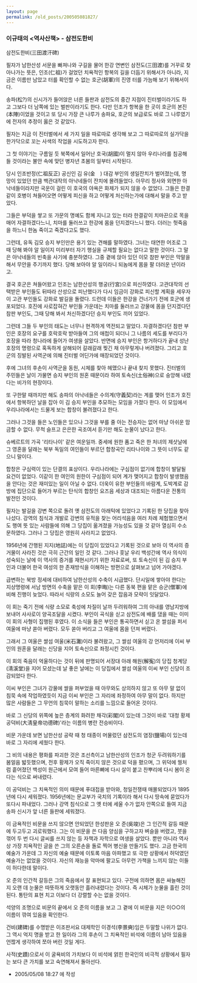 ```yaml
---
layout: page
permalink: /old_posts/200505081827/
---
```


### 이규태의 &lt;역사산책&gt; - 삼전도한비

삼전도한비(三田渡汗碑)
 

   필자가 남한산성 서문을 빠져나와 구길을 물어 한강 연변인 삼전도(三田渡)를 거꾸로 찾아나가는 뜻은, 인조(仁祖)가 걸었던 치욕적인 항복의 길을 더듬기 위해서가 아니라, 지금은 이름만 남았고 터를 확인할 수 없는 호군(胡軍)의 진영 터를 가늠해 보기 위해서이다. 

   송파(松?)의 신시가가 들어앉은 너른 들판과 삼전도의 중간 지점이 진터벌이라기도 하고 그보다 더 남쪽에 있는 벌판이라기도 한다. 다만 인조가 항복을 한 곳이 호군의 본진(本陣)이었을 것이고 또 당시 가장 큰 나루가 송파요, 호군의 보급로도 바로 그 나루였기에 전자의 추정이 옳은 것 같았다. 

   필자는 지금 이 진터벌에서 세 가지 일을 따로따로 생각해 보고 그 따로따로의 실가닥을 한가닥으로 꼬는 사색의 작업을 시도하고자 한다. 

   그 첫 이야기는 구름일 듯 북쪽에서 일어난 호국(胡國)이 멀지 않아 우리나라를 침공해 들 것이라는 불안 속에 맞던 병자년 초봄의 일부터 시작된다. 

   당시 인조반정(仁祖反正) 공신인 김 유(金　) 대감 부인의 생일잔치가 벌어졌는데, 명망이 있었던 만큼 백관대작의 아낙네들이 잔치에 몰려들었다. 아무리 정사와 외면한 아낙네들이라지만 국운이 걸린 이 호국의 야욕은 화제가 되지 않을 수 없었다. 그들은 한결같이 호병이 쳐들어오면 어떻게 피신을 하고 어떻게 처신하는가에 대해서 말을 주고 받았다. 

   그들은 부덕을 쌓고 또 가문의 명예도 함께 지니고 있는 터라 한결같이 치마끈으로 목을 매어 자결하겠다느니, 치마를 둘러쓰고 한강에 몸을 던지겠다느니 했다. 더러는 헛죽음을 하느니 한놈 죽이고 죽겠다고도 했다. 

   그런데, 유독 김모 승지 부인만은 용기 있는 견해를 말하였다. 그녀는 태연한 어조로 그때 당해 봐야 알 일이지 미리부터 자기 행실을 규제할 필요는 없다고 말한 것이다. 그 말은 아낙네들의 빈축을 사기에 충분하였다. 그중 곁에 앉아 있던 이모 참판 부인은 막말을 해서 무안을 주기까지 했다. 당해 보아야 알 일이라니 되놈에게 몸을 팔 더러운 년이라고. 

   결국 호군은 쳐들어왔고 인조는 남한산성의 행궁(行宮)으로 피신하였다. 고관대작의 선택받은 부인들도 뒤따라 산성으로 피난했다가 다시 임금이 강화로 피신할 계획을 세우자 이 고관 부인들도 강화로 발길을 돌렸다. 드런데 이들은 한강을 건너가기 전에 호군에 생포되었다. 호진에 사로잡혀간 부인들 가운데는 치마를 둘러쓰고 강물에 몸을 던지겠다던 참판 부인도, 그때 당해 봐서 처신하겠다던 승지 부인도 끼어 있었다. 

   그런데 그들 두 부인의 태도는 너무나 현격하게 역전되고 말았다. 자결하겠다던 참판 부인은 호장의 요구를 호락호락 받아들여 그의 애첩이 되더니 그 나름의 세도를 부리다가 호장을 따라 청나라에 들어가 여생을 살았다. 반면에 승지 부인은 항거하다가 끝내 성난 호장의 명령으로 혹독하게 살해되어 갈래갈래 찢긴 채 아무렇게나 버려졌다. 그리고 호군의 징발된 사역군에 의해 진터벌 어딘가에 매장되었던 것이다. 

   후에 그녀의 후손이 사역군을 동원, 시체를 찾아 헤맸으나 끝내 찾지 못했다. 진터벌의 주민들은 날이 가물면 승지 부인의 원혼 때문이라 하여 토속신(土俗神)으로 숭앙해 내렸다는 비가의 현장이다. 

   또 구한말 때까지만 해도 송파의 아낙네들은 수의계(守義契)라는 계를 맺어 인조가 호진에서 항복하던 날을 잡아 이 김 승지 부인을 추모하는 모임을 가졌다 한다. 이 모임에서 우리나라에서는 드물게 보는 합창이 불려졌다고 한다. 

   그러나 그것을 들은 노인들은 있으나 그것을 부를 줄 아는 전승자는 없어 마냥 아쉬운 맘 금할 수 없다. 무척 슬프고 은은한 곡조여서 듣기만 해도 눈물이 났다고 한다. 

   슈베르트의 가곡 '리타나이' 같은 여운일까. 중세에 원한 품고 죽은 한 처녀의 제삿날에 그 영혼을 달래는 북부 독일의 여인들이 부르던 합창곡인 리타나이와 그 뜻이 너무도 같으니 말이다. 

   합창은 구심력이 있는 단결의 표상이다. 우리나라에는 구심점이 없기에 합창이 발달될 요건이 없었다. 이같이 한 여인의 원한이 구심점이 되어 계가 맺어지고 합창이 발생했음을 안다는 것은 재미있는 일이 아닐 수 없다. 더욱이 유한 부인들의 바람계, 도박계로 감방에 집단으로 들어가 부르는 탄식의 합창인 요즈음 세상과 대조되는 아름다운 전통의 발전인 것이다. 

   필자는 발길을 강변 쪽으로 돌려 옛 삼전도의 아래턱에 있었다고 기록된 한 당집을 찾아나섰다. 강역의 침식과 개발로 강변의 유적을 찾는 어리석음을 여러 차례 체험했으면서도 행여 뜻 있는 사람들에 의해 그 당집이 옮겨졌을 가능성도 있을 것 같아 열심히 수소문하였다. 그러나 그 당집은 영원히 사라지고 없었다. 

   1956년에 간행된 지지(地誌)에는 이 당집이 있었다고 기록된 것으로 보아 이 역사의 증거물이 사라진 것은 극히 근간의 일인 것 같다. 그러나 훗날 우리 백성간에 역사 의식이 성숙되는 날에 이 역사의 증거를 재현시키기 위한 자료로써, 또 토속신이 된 김 승지 부인과 더불어 한국 여성의 한 존재방식을 이해하는 방편으로 살펴보고 넘어 가야겠다. 

   급변하는 북방 정세에 대비하여 남한산성의 수축이 시급했다. 단시일에 쌓아야 한다는 지상명령에 서남 방면의 수축을 맡은 이 회(李晦)는 다른 동북 편을 맡은 승군(僧軍)에 비해 진행이 늦었다. 따라서 식량의 소모도 늘어 갖은 잡음과 모략이 잇달았다. 

   이 회는 죽기 전에 식량 소모로 축성에 차질이 날까 두려워하여 그의 아내를 영남지방에 보내어 사사로이 양곡조달을 시켰다. 부인이 곡식을 싣고 삼전도에 배를 댔을 때는 이미 이 회의 사형이 집행된 후였다. 이 소식을 들은 부인은 통곡하면서 싣고 온 쌀섬을 퍼서 여울에 마냥 쏟아 버렸다. 모두 쏟아 버리고 그 여울에 몸을 던져 버렸다. 

   그래서 그 여울은 쌀섬 여울(米石灘)이라 불려왔고, 그 쌀섬 여울의 강 언저리에 이씨 부인의 원혼을 달래는 신당을 지어 토속신으로 좌정시킨 것이다. 

   이 회의 죽음이 억울하다는 것이 뒤에 판명되어 서장대 아래 해원(解寃)의 당집 청계당(淸溪堂)을 지어 모셨는데 날 좋은 날에는 이 당집에서 쌀섬 여울의 이씨 부인 신당이 조감되었다 한다. 

   이씨 부인은 그녀가 강물에 쌀을 퍼부었을 때 아무와도 상의하지 않고 또 아무 말 없이 침묵 속에 작업하였듯이 지금 이씨 부인은 그 자리에 좌정하여 아무 말이 없다. 하지만 많은 사람들은 그 무언의 침묵이 말하는 소리를 느낌으로 들어온 것이다. 

   바로 그 신당의 위쪽에 높은 층계의 화려한 채각(彩閣)이 있는데 그것이 바로 '대청 황제 공덕비(大淸皇帝功德碑)'라는 이름의 병란 전승비이다. 

   비문 가운데 보면 남한산성 공략 때 청 태종이 머물렀던 삼전도의 염장(鹽場)이 있는데 바로 그 자리에 세웠다 한다. 

   그 비의 내용은 평화를 파괴한 것은 조선측이고 남한산성의 인조가 청군 두려워하기를 봄얼음 밟듯했으며, 전후 황제가 오직 죽이지 않은 것으로 덕을 폈으며, 그 위덕에 꿩처럼 흩어졌던 백성이 원근에서 모여 들어 마른뼈에 다시 살이 붙고 찬뿌리에 다시 봄이 온다는 식으로 써내렸다. 

   이 공덕비는 그 치욕적인 의미 때문에 푸대접을 받아와, 청일전쟁때 매몰되었다가 1895년에 다시 세워졌다. 1956년에는 문교부가 국치의 기록이라 해서 다시 땅속에 묻었다가 또다시 파내었다. 그러나 강역 침식으로 그 옛 터에 세울 수가 없자 안쪽으로 들여 지금 송파 신시가 앞 너른 들판에 세워졌다. 

   이 금욕적인 비문을 쓰지 않으면 안되었던 한성판윤 오 준(吳竣)은 그 인간적 갈등 때문에 두고두고 괴로워했다. 그는 이 비문을 쓴 다음 양심을 구하고자 벼슬을 버렸고, 붓을 꺾어 두 번 다시 글씨를 쓰지 않는 등 자책과 자학으로 여생을 살았다. 뿐만 아니라 역사상 가장 치욕적인 글을 쓴 그의 오른손을 돌로 찍어 병신을 만들기도 했다. 고금 한국의 예술가 가운데 그 자신의 예술 때문에 이토록 마음 아파했고 또 극한 상황에서 허덕였던 예술가는 없었을 것이다. 자신의 재능을 악마에 팔고도 아무런 가책을 느끼지 않는 이들이 허다한데 말이다. 

   오 준의 인간적 갈등은 그의 죽음에서 잘 표현되고 있다. 구전에 의하면 몸은 싸늘해진 지 오랜 데 눈물은 따뜻하게 오랫동안 흘러내렸다는 것이다. 즉 시체가 눈물을 흘린 것이 된다. 통탄의 표현 치고 이보다 더 강렬할 수는 없을 것이다. 

   석양의 조명으로 비문의 끝에서 오 준의 이름을 보고 그 곁에 이 비문을 지은 이○○의 이름이 깎여 있음을 확인한다. 

   건비(建碑)를 수명받은 이조판서요 대제학인 이경석(李景奭)임은 두말할 나위가 없다. 그 역시 억지 명을 받고 한 일이라 그의 후손이 그 치욕적인 비석에 이름이 남아 있음을 언짢게 생각하여 쪼아 버린 것일 게다. 

   사적(史蹟)으로서 이 굴욕비의 가치보다 이 비석에 얽힌 한국인의 비극적 상황에서 필자는 보다 큰 가치를 보고 숙연해져서 돌아선다. 
 




- 2005/05/08 18:27 에 작성